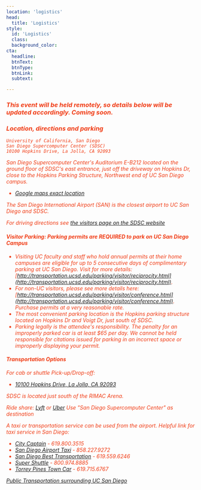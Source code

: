 ```yaml
---
location: 'logistics'
head:
  title: 'Logistics'
style:
  id: 'Logistics'
  class:
  background_color:  
cta:
  headline:
  btnText:
  btnType:
  btnLink:
  subtext:

---
```

### <i><font color="#f03c15">This event will be held remotely, so details below will be updated accordingly. Coming soon.
### Location, directions and parking

```
University of California, San Diego
San Diego Supercomputer Center (SDSC)
10100 Hopkins Drive, La Jolla, CA 92093
```

San Diego Supercomputer Center's Auditorium E-B212 located on the ground floor of SDSC's east entrance, just off the driveway on Hopkins Dr, close to the Hopkins Parking Structure, Northwest end of UC San Diego campus.
* [Google maps exact location](https://www.google.com/maps/place/32%C2%B053'04.0%22N+117%C2%B014'20.9%22W/@32.884443,-117.2413197,17z/data=!3m1!4b1!4m5!3m4!1s0x0:0x0!8m2!3d32.884443!4d-117.239131)

The San Diego International Airport (SAN) is the closest airport to UC San Diego and SDSC.

For driving directions see [the visitors page on the SDSC website](http://www.sdsc.edu/about_sdsc/visitor_info.html)

#### Visitor Parking: Parking permits are REQUIRED to park on UC San Diego Campus
* Visiting UC faculty and staff who hold annual permits at their home campuses are eligible for up to 5 consecutive days of complimentary parking at UC San Diego. Visit for more details: [http://transportation.ucsd.edu/parking/visitor/reciprocity.html](http://transportation.ucsd.edu/parking/visitor/reciprocity.html).
* For non-UC visitors, please see more details here: [http://transportation.ucsd.edu/parking/visitor/conference.html](http://transportation.ucsd.edu/parking/visitor/conference.html). Purchase permits at a very reasonable rate.
* The most convenient parking location is the Hopkins parking structure located on Hopkins Dr and Voigt Dr, just south of SDSC.
* *Parking legally is the attendee's responsibility. The penalty for an improperly parked car is at least $65 per day. We cannot be held responsible for citations issued for parking in an incorrect space or improperly displaying your permit.*

#### Transportation Options

For cab or shuttle Pick-up/Drop-off:

* [10100 Hopkins Drive, La Jolla, CA 92093](https://www.google.com/maps?q=San+Diego+Supercomputer+Center,+10100+Hopkins+Drive,+La+Jolla,+CA&hl=en&sll=32.824552,-117.108978&sspn=0.439681,0.874786&oq=san&hq=San+Diego+Supercomputer+Center,+10100+Hopkins+Drive,+La+Jolla,+CA&t=m&z=14)

SDSC is located just south of the RIMAC Arena.

Ride share: [Lyft](https://www.lyft.com/rider) or [Uber](https://www.uber.com/us/en/ride/)
Use *"San Diego Supercomputer Center"* as destination

A taxi or transportation service can be used from the airport.
Helpful link for taxi service in San Diego:

* [City Captain](https://www.citycaptain.com/) - 619.800.3515
* [San Diego Airport Taxi](http://www.sandiegoairporttaxis.com/) - 858.227.9272
* [San Diego Best Transportation](https://sdbesttransportation.com/) - 619.559.6246
* [Super Shuttle](http://www.supershuttle.com) - 800.974.8885
* [Torrey Pines Town Car](https://www.torreypinestowncar.com/) - 619.715.6767


[Public Transportation surrounding UC San Diego](https://transportation.ucsd.edu/alternatives/transit/)

